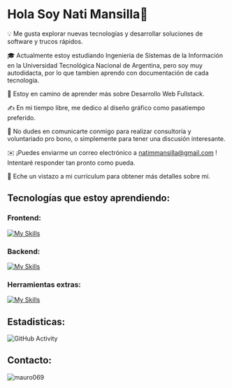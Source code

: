 # Hola Soy Nati Mansilla👋

💡 Me gusta explorar nuevas tecnologías y desarrollar soluciones de software y trucos rápidos.

🎓 Actualmente estoy estudiando Ingenieria de Sistemas de la Información en la Universidad Tecnológica Nacional de Argentina, pero soy muy autodidacta, por lo que tambien aprendo con documentación de cada tecnologia.

🌱 Estoy en camino de aprender más sobre Desarrollo Web Fullstack.

✍️ En mi tiempo libre, me dedico al diseño gráfico como pasatiempo preferido.

💬 No dudes en comunicarte conmigo para realizar consultoría y voluntariado pro bono, o simplemente para tener una discusión interesante.

✉️ ¡Puedes enviarme un correo electrónico a natimmansilla@gmail.com ! Intentaré responder tan pronto como pueda.

📄 Eche un vistazo a mi currículum para obtener más detalles sobre mí.


## Tecnologías que estoy aprendiendo:

### Frontend:
[![My Skills](https://skillicons.dev/icons?i=html,css,sass,bootstrap,git,github,js,vue,react,angular,figma,ps,ai,wordpress&perline=7)](https://skillicons.dev)

### Backend:
[![My Skills](https://skillicons.dev/icons?i=py,django,js,nodejs,mysql,sqlite,mongodb&perline=7)](https://skillicons.dev)

### Herramientas extras:
[![My Skills](https://skillicons.dev/icons?i=discord,vscode,linux,docker,kubernetes&perline=7)](https://skillicons.dev)


## Estadisticas:
![GitHub Activity](https://github-readme-stats.vercel.app/api?username=natimmansilla&show_icons=true)


## Contacto:


<p align="left"> <img src="https://komarev.com/ghpvc/?username=natimmansilla&label=Profile%20views&color=0e75b6&style=flat" alt="mauro069" /> </p>

